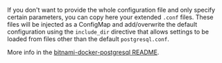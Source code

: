 If you don't want to provide the whole configuration file and only specify certain parameters, you can copy here your extended `.conf` files.
These files will be injected as a ConfigMap and add/overwrite the default configuration using the `include_dir` directive that allows settings to be loaded from files other than the default `postgresql.conf`.

More info in the [bitnami-docker-postgresql README](https://github.com/bitnami/containers/tree/main/bitnami/postgresql#configuration-file).
